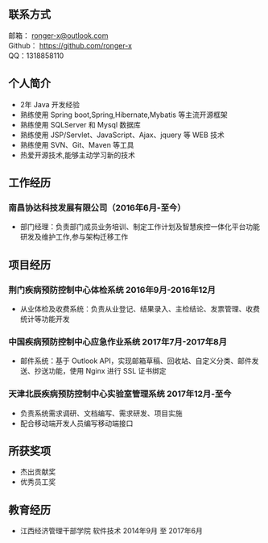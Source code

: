 ## 联系方式
邮箱： ronger-x@outlook.com  
Github： https://github.com/ronger-x  
QQ：1318858110
## 个人简介
- 2年 Java 开发经验
- 熟练使用 Spring boot,Spring,Hibernate,Mybatis 等主流开源框架
- 熟练使用 SQLServer 和 Mysql 数据库
- 熟练使用 JSP/Servlet、JavaScript、Ajax、jquery 等 WEB 技术
- 熟练使用 SVN、Git、Maven 等工具
- 热爱开源技术,能够主动学习新的技术

## 工作经历
### 南昌协达科技发展有限公司（2016年6月-至今）
- 部门经理：负责部门成员业务培训、制定工作计划及智慧疾控一体化平台功能研发及维护工作,参与架构迁移工作
## 项目经历
### 荆门疾病预防控制中心体检系统 2016年9月-2016年12月
- 从业体检及收费系统：负责从业登记、结果录入、主检结论、发票管理、收费统计等功能开发
### 中国疾病预防控制中心应急作业系统 2017年7月-2017年8月
- 邮件系统：基于 Outlook API，实现邮箱草稿、回收站、自定义分类、邮件发送、抄送功能，使用 Nginx 进行 SSL 证书绑定
### 天津北辰疾病预防控制中心实验室管理系统 2017年12月-至今
- 负责系统需求调研、文档编写、需求研发、项目实施
- 配合移动端开发人员编写移动端接口

## 所获奖项
- 杰出贡献奖
- 优秀员工奖
## 教育经历
- 江西经济管理干部学院 软件技术  2014年9月 至 2017年6月
